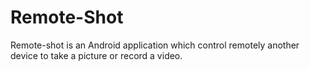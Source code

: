 # Remote-Shot
Remote-shot is an Android application which control remotely another device to take a picture or record a video.
